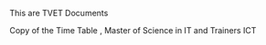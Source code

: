 This are TVET Documents 














Copy of the Time Table , Master of Science in IT and Trainers ICT 
